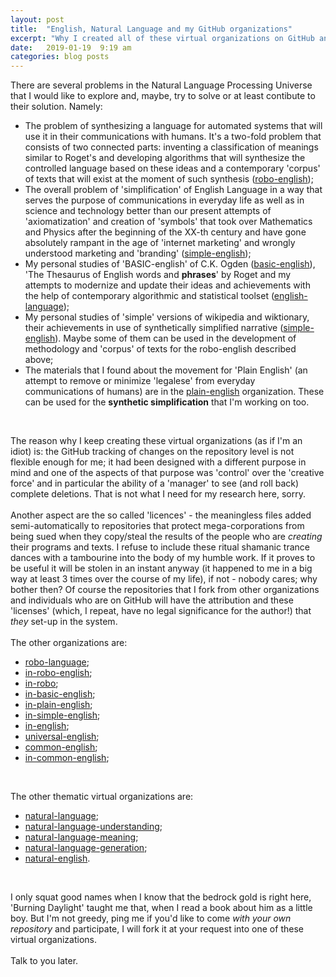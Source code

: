 ```yaml
---
layout: post
title:  "English, Natural Language and my GitHub organizations"
excerpt: "Why I created all of these virtual organizations on GitHub and what are they for. Read it if you bumped into one of them by accident and would like to join it with your ideas."
date:   2019-01-19  9:19 am
categories: blog posts
---
```

There are several problems in the Natural Language Processing Universe that I would like to explore and, maybe, try to solve or at least contibute to their solution. Namely:
* The problem of synthesizing a language for automated systems that will use it in their communications with humans. It's a two-fold problem that consists of two connected parts: inventing a classification of meanings similar to Roget's and developing algorithms that will synthesize the controlled language based on these ideas and a contemporary 'corpus' of texts that will exist at the moment of such synthesis ([robo-english](https://github.com/robo-english));
* The overall problem of 'simplification' of English Language in a way that serves the purpose of communications in everyday life as well as in science and technology better than our present attempts of 'axiomatization' and creation of 'symbols' that took over Mathematics and Physics after the beginning of the XX-th century and have gone absolutely rampant in the age of 'internet marketing' and wrongly understood marketing and 'branding' ([simple-english](https://github.com/simple-english));
* My personal studies of 'BASIC-english' of C.K. Ogden ([basic-english](https://github.com/basic-english)), 'The Thesaurus of English words and __phrases__' by Roget and my attempts to modernize and update their ideas and achievements with the help of contemporary algorithmic and statistical toolset ([english-language](https://github.com/english-language));
* My personal studies of 'simple' versions of wikipedia and wiktionary, their achievements in use of synthetically simplified narrative ([simple-english](https://github.com/simple-english)). Maybe some of them can be used in the development of methodology and 'corpus' of texts for the robo-english described above;
* The materials that I found about the movement for 'Plain English' (an attempt to remove or minimize 'legalese' from everyday communications of humans) are in the [plain-english](https://github.com/plain-english) organization. These can be used for the **synthetic simplification** that I'm working on too.
<br>

The reason why I keep creating these virtual organizations (as if I'm an idiot) is: the GitHub tracking of changes on the repository level is not flexible enough for me; it had been designed with a different purpose in mind and one of the aspects of that purpose was 'control' over the 'creative force' and in particular the ability of a 'manager' to see (and roll back) complete deletions. That is not what I need for my research here, sorry.<br><br>
Another aspect are the so called 'licences' - the meaningless files added semi-automatically to repositories that protect mega-corporations from being sued when they copy/steal the results of the people who are _creating_ their programs and texts. I refuse to include these ritual shamanic trance dances with a tambourine into the body of my humble work. If it proves to be useful it will be stolen in an instant anyway (it happened to me in a big way at least 3 times over the course of my life), if not - nobody cares; why bother then? Of course the repositories that I fork from other organizations and individuals who are on GitHub will have the attribution and these 'licenses' (which, I repeat, have no legal significance for the author!) that _they_ set-up in the system.<br><br>
The other organizations are:
- [robo-language](https://github.com/robo-language);
- [in-robo-english](https://github.com/in-robo-english);
- [in-robo](https://github.com/in-robo);
- [in-basic-english](https://github.com/in-basic-english);
- [in-plain-english](https://github.com/in-plain-english);
- [in-simple-english](https://github.com/in-simple-english);
- [in-english](https://github.com/in-english); 
- [universal-english](https://github.com/universal-english);
- [common-english](https://github.com/common-english);
- [in-common-english](https://github.com/in-common-english);
<br>

The other thematic virtual organizations are:
- [natural-language](https://github.com/natural-language);
- [natural-language-understanding](https://github.com/natural-language-understanding);
- [natural-language-meaning](https://github.com/natural-language-meaning);
- [natural-language-generation](https://github.com/natural-language-generation);
- [natural-english](https://github.com/natural-english).
<br>

I only squat good names when I know that the bedrock gold is right here, 'Burning Daylight' taught me that, when I read a book about him as a little boy. But I'm not greedy, ping me if you'd like to come _with your own repository_ and participate, I will fork it at your request into one of these virtual organizations.
<br><br>
Talk to you later.
